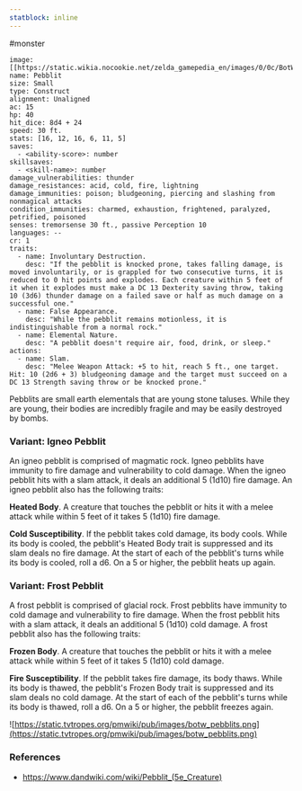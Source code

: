 ```yaml
---
statblock: inline
---
```

#monster 

```statblock
image: [[https://static.wikia.nocookie.net/zelda_gamepedia_en/images/0/0c/BotW_Stone_Pebblit_Model.png]]
name: Pebblit
size: Small
type: Construct
alignment: Unaligned
ac: 15
hp: 40
hit_dice: 8d4 + 24
speed: 30 ft.
stats: [16, 12, 16, 6, 11, 5]
saves:
  - <ability-score>: number
skillsaves:
  - <skill-name>: number
damage_vulnerabilities: thunder
damage_resistances: acid, cold, fire, lightning
damage_immunities: poison; bludgeoning, piercing and slashing from nonmagical attacks
condition_immunities: charmed, exhaustion, frightened, paralyzed, petrified, poisoned
senses: tremorsense 30 ft., passive Perception 10
languages: --
cr: 1
traits:
  - name: Involuntary Destruction.
    desc: "If the pebblit is knocked prone, takes falling damage, is moved involuntarily, or is grappled for two consecutive turns, it is reduced to 0 hit points and explodes. Each creature within 5 feet of it when it explodes must make a DC 13 Dexterity saving throw, taking 10 (3d6) thunder damage on a failed save or half as much damage on a successful one."
  - name: False Appearance.
    desc: "While the pebblit remains motionless, it is indistinguishable from a normal rock."
  - name: Elemental Nature.
    desc: "A pebblit doesn't require air, food, drink, or sleep."
actions:
  - name: Slam.
    desc: "Melee Weapon Attack: +5 to hit, reach 5 ft., one target. Hit: 10 (2d6 + 3) bludgeoning damage and the target must succeed on a DC 13 Strength saving throw or be knocked prone."
```

Pebblits are small earth elementals that are young stone taluses. While they are young, their bodies are incredibly fragile and may be easily destroyed by bombs.

### Variant: Igneo Pebblit

An igneo pebblit is comprised of magmatic rock. Igneo pebblits have immunity to fire damage and vulnerability to cold damage. When the igneo pebblit hits with a slam attack, it deals an additional 5 (1d10) fire damage. An igneo pebblit also has the following traits:

**Heated Body**. A creature that touches the pebblit or hits it with a melee attack while within 5 feet of it takes 5 (1d10) fire damage.

**Cold Susceptibility**. If the pebblit takes cold damage, its body cools. While its body is cooled, the pebblit's Heated Body trait is suppressed and its slam deals no fire damage. At the start of each of the pebblit's turns while its body is cooled, roll a d6. On a 5 or higher, the pebblit heats up again.

### Variant: Frost Pebblit

A frost pebblit is comprised of glacial rock. Frost pebblits have immunity to cold damage and vulnerability to fire damage. When the frost pebblit hits with a slam attack, it deals an additional 5 (1d10) cold damage. A frost pebblit also has the following traits:

**Frozen Body**. A creature that touches the pebblit or hits it with a melee attack while within 5 feet of it takes 5 (1d10) cold damage.

**Fire Susceptibility**. If the pebblit takes fire damage, its body thaws. While its body is thawed, the pebblit's Frozen Body trait is suppressed and its slam deals no cold damage. At the start of each of the pebblit's turns while its body is thawed, roll a d6. On a 5 or higher, the pebblit freezes again.

![https://static.tvtropes.org/pmwiki/pub/images/botw_pebblits.png](https://static.tvtropes.org/pmwiki/pub/images/botw_pebblits.png)

### References

* https://www.dandwiki.com/wiki/Pebblit_(5e_Creature)